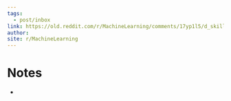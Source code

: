 ```yaml
---
tags:
  - post/inbox
link: https://old.reddit.com/r/MachineLearning/comments/17yp1l5/d_skill_creep_in_mldl_roles_is_the_field_getting/
author: 
site: r/MachineLearning
---
```

# Notes
- 